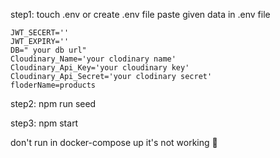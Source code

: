 
step1: touch .env or create .env file
paste given data in .env file

```PORT=4000
JWT_SECERT=''
JWT_EXPIRY=''
DB=" your db url"
Cloudinary_Name='your clodinary name'
Cloudinary_Api_Key='your cloudinary key'
Cloudinary_Api_Secret='your clodinary secret'
floderName=products
```

step2: npm run seed


step3: npm start



don't run in docker-compose up it's not working 🫣
